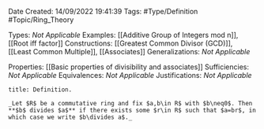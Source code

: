 <div class="topSpace"></div>

Date Created: 14/09/2022 19:41:39
Tags: #Type/Definition #Topic/Ring_Theory

Types: _Not Applicable_
Examples: [[Additive Group of Integers mod n]], [[Root iff factor]]
Constructions: [[Greatest Common Divisor (GCD)]], [[Least Common Multiple]], [[Associates]]
Generalizations: _Not Applicable_

Properties: [[Basic properties of divisibility and associates]]
Sufficiencies: _Not Applicable_
Equivalences: _Not Applicable_
Justifications: _Not Applicable_

``` ad-Definition
title: Definition.

_Let $R$ be a commutative ring and fix $a,b\in R$ with $b\neq0$. Then **$b$ divides $a$** if there exists some $r\in R$ such that $a=br$, in which case we write $b\divides a$._

```
